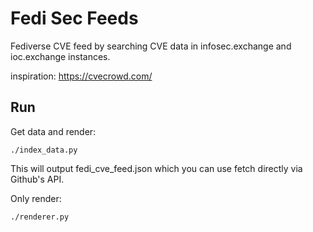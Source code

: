 # Fedi Sec Feeds

Fediverse CVE feed by searching CVE data in infosec.exchange and ioc.exchange instances.

inspiration: https://cvecrowd.com/

## Run

Get data and render:

`./index_data.py`

This will output fedi_cve_feed.json which you can use fetch directly via Github's API.

Only render:

`./renderer.py`
